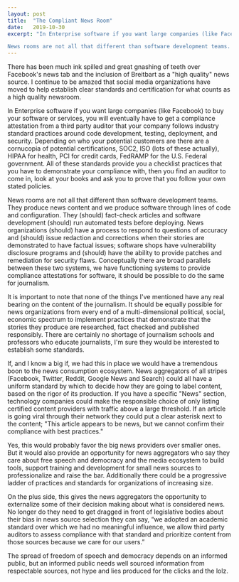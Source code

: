 ```yaml
---
layout:	post
title:	"The Compliant News Room"
date:	2019-10-30
excerpt: "In Enterprise software if you want large companies (like Facebook) to buy your software or services, you will eventually have to get a compliance attestation from a third party auditor that your company follows industry standard practices around code development, testing, deployment, and security. Depending on who your potential customers are there are a cornucopia of potential certifications, SOC2, ISO (lots of these actually), HIPAA for health, PCI for credit cards, FedRAMP for the U.S. Federal government. All of these standards provide you a checklist practices that you have to demonstrate your compliance with, then you find an auditor to come in, look at your books and ask you to prove that you follow your own stated policies.

News rooms are not all that different than software development teams. They produce news content and we produce software through lines of code and configuration. They (should) fact-check articles and software development (should) run automated tests before deploying. News organizations (should) have a process to respond to questions of accuracy and (should) issue redaction and corrections when their stories are demonstrated to have factual issues; software shops have vulnerability disclosure programs and (should) have the ability to provide patches and remediation for security flaws. Conceptually there are broad parallels between these two systems, we have functioning systems to provide compliance attestations for software, it should be possible to do the same for journalism."
---
```


There has been much ink spilled and great gnashing of teeth over Facebook's news tab and the inclusion of Breitbart as a "high quality" news source. I continue to be amazed that social media organizations have moved to help establish clear standards and certification for what counts as a high quality newsroom.

In Enterprise software if you want large companies (like Facebook) to buy your software or services, you will eventually have to get a compliance attestation from a third party auditor that your company follows industry standard practices around code development, testing, deployment, and security. Depending on who your potential customers are there are a cornucopia of potential certifications, SOC2, ISO (lots of these actually), HIPAA for health, PCI for credit cards, FedRAMP for the U.S. Federal government. All of these standards provide you a checklist practices that you have to demonstrate your compliance with, then you find an auditor to come in, look at your books and ask you to prove that you follow your own stated policies.

News rooms are not all that different than software development teams. They produce news content and we produce software through lines of code and configuration. They (should) fact-check articles and software development (should) run automated tests before deploying. News organizations (should) have a process to respond to questions of accuracy and (should) issue redaction and corrections when their stories are demonstrated to have factual issues; software shops have vulnerability disclosure programs and (should) have the ability to provide patches and remediation for security flaws. Conceptually there are broad parallels between these two systems, we have functioning systems to provide compliance attestations for software, it should be possible to do the same for journalism.

It is important to note that none of the things I've mentioned have any real bearing on the content of the journalism. It should be equally possible for news organizations from every end of a multi-dimensional political, social, economic spectrum to implement practices that demonstrate that the stories they produce are researched, fact checked and published responsibly. There are certainly no shortage of journalism schools and professors who educate journalists, I'm sure they would be interested to establish some standards.

If, and I know a big if, we had this in place we would have a tremendous boon to the news consumption ecosystem. News aggregators of all stripes (Facebook, Twitter, Reddit, Google News and Search) could all have a uniform standard by which to decide how they are going to label content, based on the rigor of its production. If you have a specific "News" section, technology companies could make the responsible choice of only listing certified content providers with traffic above a large threshold. If an article is going viral through their network they could put a clear asterisk next to the content; "This article appears to be news, but we cannot confirm their compliance with best practices."

Yes, this would probably favor the big news providers over smaller ones. But it would also provide an opportunity for news aggregators who say they care about free speech and democracy and the media ecosystem to build tools, support training and development for small news sources to professionalize and raise the bar. Additionally there could be a progressive ladder of practices and standards for organizations of increasing size.  

On the plus side, this gives the news aggregators the opportunity to externalize some of their decision making about what is considered news.  No longer do they need to get dragged in front of legislative bodies about their bias in news source selection they can say, “we adopted an academic standard over which we had no meaningful influence, we allow third party auditors to assess compliance with that standard and prioritize content from those sources because we care for our users.” 

The spread of freedom of speech and democracy depends on an informed public, but an informed public needs well sourced information from respectable sources, not hype and lies produced for the clicks and the lolz.

